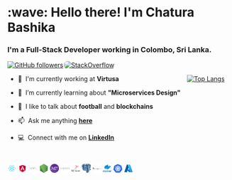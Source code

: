 <h1 align="left" id="macropower-title"> :wave: Hello there! I'm Chatura Bashika</h1>
<h3 align="left">I'm a Full-Stack Developer working in Colombo, Sri Lanka.</h3>

<div style="display: flex; justify-content: flex-start;">
   <a style="margin-right:2px;" href="https://github.com/melkorCba?tab=followers">
    <img alt="GitHub followers" src="https://img.shields.io/github/followers/melkorCba?color=green&logo=github">
  </a>
<a  href="https://stackoverflow.com/users/9377918/melkorCba" target="_blank">
<img style="border-radius: 6px;" alt="StackOverflow"
src="https://stackoverflow-badge.vercel.app/?userID=9377918" />
</a>

 

</div>

<div style="display: flex; justify-content: space-between;">
    <div>

- :office: &nbsp;I'm currently working at **Virtusa**
- :seedling: &nbsp;I’m currently learning about **"Microservices Design"**
- :speech_balloon: &nbsp;I like to talk about **football** and **blockchains**
- :mailbox: &nbsp;Ask me anything **[here]**
- :computer: &nbsp;Connect with me on **[LinkedIn]**

    </div>
    <div>

[![Top Langs](https://github-readme-stats.vercel.app/api/top-langs/?username=melkorCba&&layout=compact)](https://github.com/melkorCba/github-readme-stats)
       </div>
</div>

<br />

<code><img height="20" alt="react" src="https://raw.githubusercontent.com/github/explore/f874a7ef4edf74c0db9584aa032d9e7a615efc1d/topics/react/react.png"></code>
<code><img height="20" alt="angular" src="https://raw.githubusercontent.com/github/explore/f874a7ef4edf74c0db9584aa032d9e7a615efc1d/topics/angular/angular.png"></code>
<code><img height="20" alt="nextjs" src="https://raw.githubusercontent.com/github/explore/f874a7ef4edf74c0db9584aa032d9e7a615efc1d/topics/nextjs/nextjs.png"></code>
<code><img height="20" alt="nodejs" src="https://raw.githubusercontent.com/github/explore/f874a7ef4edf74c0db9584aa032d9e7a615efc1d/topics/nodejs/nodejs.png"></code>
<code><img height="20" alt="dotnet" src="https://raw.githubusercontent.com/github/explore/f874a7ef4edf74c0db9584aa032d9e7a615efc1d/topics/dotnet/dotnet.png"></code>
<code><img height="20" alt="express" src="https://raw.githubusercontent.com/github/explore/f874a7ef4edf74c0db9584aa032d9e7a615efc1d/topics/express/express.png"></code>
<code><img height="20" alt="sql-server" src="https://raw.githubusercontent.com/github/explore/f874a7ef4edf74c0db9584aa032d9e7a615efc1d/topics/sql-server/sql-server.png"></code>
<code><img height="20" alt="postgresql" src="https://raw.githubusercontent.com/github/explore/f874a7ef4edf74c0db9584aa032d9e7a615efc1d/topics/postgresql/postgresql.png"></code>
<code><img height="20" alt="mongodb" src="https://raw.githubusercontent.com/github/explore/f874a7ef4edf74c0db9584aa032d9e7a615efc1d/topics/mongodb/mongodb.png"></code>
<code><img height="20" alt="docker" src="https://raw.githubusercontent.com/github/explore/f874a7ef4edf74c0db9584aa032d9e7a615efc1d/topics/docker/docker.png"></code>
<code><img height="20" alt="kubernetes" src="https://raw.githubusercontent.com/github/explore/f874a7ef4edf74c0db9584aa032d9e7a615efc1d/topics/kubernetes/kubernetes.png"></code>
<code><img height="20" alt="azure" src="https://raw.githubusercontent.com/github/explore/f874a7ef4edf74c0db9584aa032d9e7a615efc1d/topics/azure/azure.png"></code>



[here]: https://github.com/melkorCba/melkorCba/issues "melkorCba/issues"
[linkedin]: https://www.linkedin.com/in/cbashikadesilva "Chatura Bashika LinkedIn"

